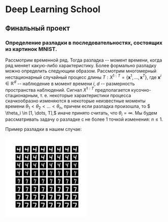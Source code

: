 # Deep Learning School
## Финальный проект

### Определение разладки в последовательностях, состоящих из картинок MNIST.

Рассмотрим временной ряд. Тогда разладка -- момент времени, когда ряд меняет какую-либо характеристику. Более формально разладку можно определить следующим образом.
Рассмотрим многомерный нестационарный случайный процесс длины $T: X^{1: T}=\{\mathbf{x}^{1}, \ldots, \mathbf{x}^{T}\}$,
где $\mathbf{x}^{i} \in \mathbb{R}^{d}$ -- наблюдение в момент времени $i$, $d$ -- размерность пространства наблюдений. 
Сигнал $X^{1: T}$ предполагается кусочно-стационарным, т. е. некоторые характеристики процесса скачкообразно изменяются в некоторые неизвестные моменты времени $\theta_1 < \theta_2 < \dots < \theta_n,$ причем если разладка произошла, то $ \theta_i \in \[1, \dots, T\],$ иначе принято считать, что $\theta_i = \infty$.  Мы будем рассматривать задачу о разладке с не более 1 точкой изменения: $n \leq 1$.

Пример разладки в нашем случае:

<img src="seq_4_7 (1).png" width="256"/>
